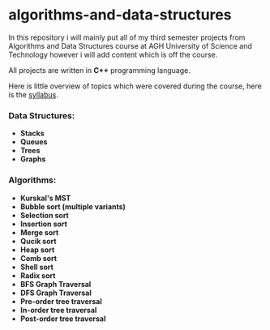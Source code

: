 # algorithms-and-data-structures

In this repository i will mainly put all of my third semester projects from Algorithms and Data Structures course at AGH University of Science and Technology however i will add content which is off the course.

All projects are written in **C++** programming language.

Here is little overview of topics which were covered during the course, here is the [syllabus](https://syllabuskrk.agh.edu.pl/2018-2019/pl/magnesite/study_plans/stacjonarne-informatyka-stosowana--5/module/mis-1-303-s-algorytmy-i-struktury-danych?archive=03032014).

### Data Structures:

  * **Stacks**
  * **Queues**
  * **Trees**
  * **Graphs**
  
### Algorithms:

  * **Kurskal's MST**
  * **Bubble sort (multiple variants)**
  * **Selection sort**
  * **Insertion sort**
  * **Merge sort**
  * **Qucik sort**
  * **Heap sort**
  * **Comb sort**
  * **Shell sort**
  * **Radix sort**
  * **BFS Graph Traversal**
  * **DFS Graph Traversal**
  * **Pre-order tree traversal**
  * **In-order tree traversal**
  * **Post-order tree traversal**

  
